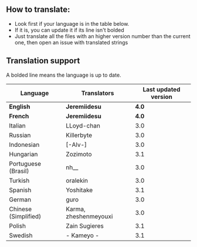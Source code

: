 ## How to translate:
* Look first if your language is in the table below.
* If it is, you can update it if its line isn't bolded
* Just translate all the files with an higher version number than the current one, then open an issue with translated strings

## Translation support
A bolded line means the language is up to date.

| Language             | Translators           | Last updated version |
|----------------------|-----------------------|----------------------|
| **English**          | **Jeremiidesu**       | **4.0**              |
| **French**           | **Jeremiidesu**       | **4.0**              |
| Italian              | LLoyd-chan            | 3.0                  |
| Russian              | Killerbyte            | 3.0                  |
| Indonesian           | [-Alv-]               | 3.0                  |
| Hungarian            | Zozimoto              | 3.1                  |
| Portuguese (Brasil)  | nh__                  | 3.0                  |
| Turkish              | oralekin              | 3.0                  |
| Spanish              | Yoshitake             | 3.1                  |
| German               | guro                  | 3.0                  |
| Chinese (Simplified) | Karma, zheshenmeyouxi | 3.0                  |
| Polish               | Zain Sugieres         | 3.1                  |
| Swedish              | - Kameyo -            | 3.1                  |
